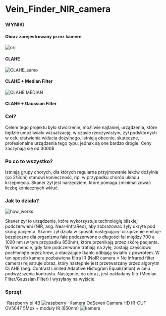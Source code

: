 # Vein_Finder_NIR_camera
### WYNIKI
#### Obraz zarejestrowany przez kamere
![ori](https://user-images.githubusercontent.com/120425774/219521156-9f1e4441-8b21-4a45-9fe9-f68e8397a692.jpg)
#### CLAHE
![CLAHE_samo](https://user-images.githubusercontent.com/120425774/219521268-9f01fa3c-147e-4599-993e-a9984521db71.jpg)
#### CLAHE + Median Filter
![CLAHE MEDIAN](https://user-images.githubusercontent.com/120425774/219521323-53cdf4f9-16bd-412f-8ff5-160d1b7c01ad.jpg)
#### CLAHE + Gaussian Filter


### Cel?
Celem tego projektu było stworzenie, możliwie najtaniej, urządzenia, które będzie umożliwiało wizualizację, w czasie rzeczywistym, żył podskórnych w celu ułatwienia wkłucia dożylnego. Istnieją obecnie, skuteczne, profesionalne urządzenia tego typu, jednak są one bardzo drogie. Ceny zaczynają się od 3000$
### Po co to wszystko?
Istnieją grupy chorych, dla których regularne przyjmowanie leków dożylnie (co 2/3dni) stanowi konieczność, np. w przypadku chorób układu krzepnięcia. Skaner żył jest narzędziem, które pomaga zminimalizować liczbę koniecznych wkłuć.
### Jak to działa?
![how_works](https://user-images.githubusercontent.com/120425774/219519729-e103330e-1e00-4065-a052-114915c339bf.png)

Skaner żył to urządzenie, które wykorzystuje technologię bliskiej podczerwieni (NIR, ang. Near-InfraRed), aby zobrazować żyły ukryte pod skórą pacjenta. 
Skaner żył działa w sposób następujący: urządzenie emituje bezpieczne dla organizmu fale podczerwone o długości fal między 700 a 1000 nm (w tym przypadku 850nm), które przenikają przez skórę pacjenta. W momencie, gdy fale podczerwone trafiają na żyłę, zostają częściowo pochłonięte przez krew, a otaczające tkanki odbijają światło z powrotem.
W ten sposób kamera pozbawiona filtra IR (NoIR camera = No Infrared filter camera) rejestruje obraz, który następnie jest przetwarzany przez algorytm CLAHE (ang. Contrast Limited Adaptive Histogram Equalization) w celu podwyższenia kontrastu. Następnie, na obraz, jest nakładany filtr (Median Filter/Gaussian Filter) i wysyłany na wyjście.

### Sprzęt
-Raspberry pi 4B
![raspberry](https://user-images.githubusercontent.com/120425774/219519043-36ef3765-eb90-4844-9529-c078ed58def6.jpg)
-Kamera OdSeven Camera HD IR-CUT OV5647 5Mpx + moduły IR (850nm)
![kamera](https://user-images.githubusercontent.com/120425774/219519215-5b22be91-8f97-4141-aab5-ef4c1bae8114.jpg)

